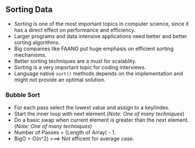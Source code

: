 ## Sorting Data

- Sorting is one of the most important topics in computer science, since it has a direct effect on performance and efficiency.
- Larger programs and data intensive applications need better and better sorting algorithms.
- Big companies like FAANG put huge emphasis on efficient sorting mechanisms.
- Better sorting techniques are a must for scalablity.
- Sorting is a very important topic for coding interviews.
- Language native `sort()` methods depends on the implementation and might not provide an optimal solution.

### Bubble Sort

- For each pass select the lowest value and assign to a key/index.
- Start the inner loop with next element.(_Note: One of many techniques_) 
- Do a basic swap when current element is greater than the next element.(_Note: One of many techniques_)
- Number of Passes = (Length of Array) - 1.
- BigO = O(n^2) ===> Not efficent for average case.